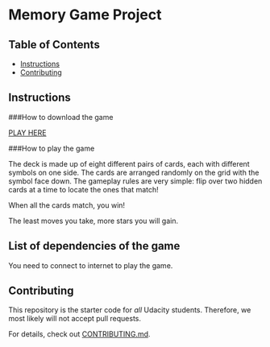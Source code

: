 # Memory Game Project

## Table of Contents

* [Instructions](#instructions)
* [Contributing](#contributing)

## Instructions
###How to download the game

[PLAY HERE](https://chaonanlin.github.io/memorygame/)

###How to play the game

The deck is made up of eight different pairs of cards, each with different symbols on one side. The cards are arranged randomly on the grid with the symbol face down. The gameplay rules are very simple: flip over two hidden cards at a time to locate the ones that match!

When all the cards match, you win!

The least moves you take, more stars you will gain.

## List of dependencies of the game
You need to connect to internet to play the game.

## Contributing

This repository is the starter code for _all_ Udacity students. Therefore, we most likely will not accept pull requests.

For details, check out [CONTRIBUTING.md](CONTRIBUTING.md).
